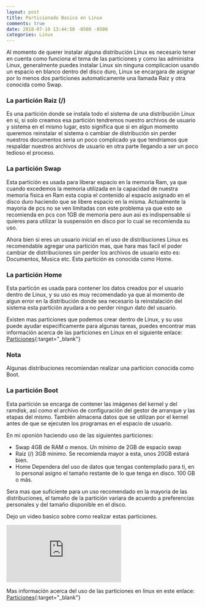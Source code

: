 ```yaml
---
layout: post
title: Particionado Basico en Linux
comments: true 
date: 2018-07-10 13:44:50 -0500 -0500
categories: Linux
---
```

Al momento de querer instalar alguna distribución Linux es necesario tener en cuenta como funciona el tema de las particiones y como las administra Linux, generalmente puedes instalar Linux sin ninguna complicacion usando un espacio en blanco dentro del disco duro, Linux se encargara de asignar por lo menos dos particiones automaticamente una llamada Raiz y otra conocida como Swap.

### La partición Raiz (/) 

Es una partición donde se instala todo el sistema de una distribución Linux en si, si solo creamos esa partición tendremos nuestro archivos de usuario y sistema en el mismo lugar, esto significa que si en algun momento queremos reinstalar el sistema o cambiar de distribución sin perder nuestros documentos seria un poco complicado ya que tendriamos que respaldar nuestros archivos de usuario en otra parte llegando a ser un poco tedioso el proceso.

### La partición Swap 

Esta partición es usada para liberar espacio en la memoria Ram, ya que cuando excedemos la memoria utilizada en la capacidad de nuestra memoria fisica en Ram esta copia el contenido al espacio asignado en el disco duro haciendo que se libere espacio en la misma. Actualmente la mayoria de pcs no se ven limitadas con este problema ya que esto se recomienda en pcs con 1GB de memoria pero aun asi es indispensable si quieres para utilizar la suspensión en disco por lo cual se recomienda su uso. 

Ahora bien si eres un usuario inicial en el uso de distribuciones Linux es recomendable agregar una partición mas, que hara mas facil el poder cambiar de distribuciones sin perder los archivos de usuario esto es: Documentos, Musica etc. Esta partición es conocida como Home.

### La partición Home

Esta particón es usada para contener los datos creados por el usuario dentro de Linux, y su uso es muy recomendado ya que al momento de algun error en la distribución donde sea necesario la reinstalación del sistema esta partición ayudara a no perder ningun dato del usuario.

Existen mas particiones que podemos crear dentro de Linux, y su uso puede ayudar especificamente para algunas tareas, puedes encontrar mas información acerca de las particiones en Linux en el siguiente enlace: [Particiones](https://www.dell.com/support/article/mx/es/mxbsdt1/sln152018/los-tipos-y-definiciones-de-ubuntu-linux-particiones-y-directorios-se-explica?lang=es "Particiones"){:target="_blank"}

### Nota 

Algunas distribuciones recomiendan realizar una particion conocida como Boot.

### La partición Boot
 
 Esta partición se encarga de contener las imágenes del kernel y del ramdisk, así como el archivo de configuración del gestor de arranque y las etapas del mismo. También almacena datos que se utilizan por el kernel antes de que se ejecuten los programas en el espacio de usuario.

En mi oponión haciendo uso de las siguientes particiones: 

- Swap  4GB de RAM o menos. Un mínimo de 2GB de espacio swap
- Raiz (/) 3GB minimo. Se recomienda mayor a esta, unos 20GB estará bien.
- Home Dependera del uso de datos que tengas contemplado para ti, en lo personal asigno el tamaño restante de lo que tenga en disco. 100 GB o más.

Sera mas que suficiente para un uso recomendado en la mayoria de las distribuciones, el tamaño de la partición variara de acuerdo a preferencias personales y del tamaño disponible en el disco.


Dejo un video basico sobre como realizar estas particiones.

<div class="video-responsive">
<iframe src="https://www.youtube.com/embed/MP5Yn1u13Vc" frameborder="0" allow="autoplay; encrypted-media" allowfullscreen></iframe>
</div>

Mas información acerca del uso de las particiones en linux en este enlace:
[Particiones](https://access.redhat.com/documentation/es-es/red_hat_enterprise_linux/6/html/installation_guide/s2-diskpartrecommend-x86 "Particiones"){:target="_blank"}










